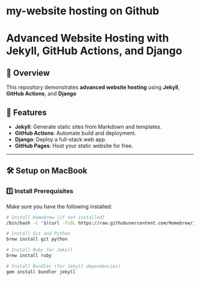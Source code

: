 # my-website hosting on Github
# Advanced Website Hosting with Jekyll, GitHub Actions, and Django

## 🚀 Overview
This repository demonstrates **advanced website hosting** using **Jekyll**, **GitHub Actions**, and **Django**

## 📌 Features
- **Jekyll**: Generate static sites from Markdown and templates.
- **GitHub Actions**: Automate build and deployment.
- **Django**: Deploy a full-stack web app.
- **GitHub Pages**: Host your static website for free.

---

## 🛠 Setup on MacBook

### 1️⃣ **Install Prerequisites**
Make sure you have the following installed:
```bash
# Install Homebrew (if not installed)
/bin/bash -c "$(curl -fsSL https://raw.githubusercontent.com/Homebrew/install/HEAD/install.sh)"

# Install Git and Python
brew install git python

# Install Ruby for Jekyll
brew install ruby

# Install Bundler (for Jekyll dependencies)
gem install bundler jekyll

